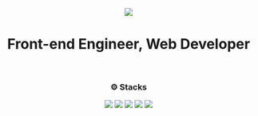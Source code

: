 <p align="center">
  <img src="https://capsule-render.vercel.app/api?type=waving&color=DBDBDB&height=300&section=header&text=Yook eunbyul&fontSize=70&animation=twinkling" />
</p>

 

<div align="center">
  
# Front-end Engineer, Web Developer

  
&nbsp;  
  

### ⚙️ Stacks
  
<img src="https://img.shields.io/badge/HTML-E34F26?style=flat-square&logo=HTML5&logoColor=white"/> <img src="https://img.shields.io/badge/CSS-1572B6?style=flat-square&logo=CSS3&logoColor=white"/> <img src="https://img.shields.io/badge/JavaScript-F7DF1E?style=flat-square&logo=JavaScript&logoColor=white"/>  <img src="https://img.shields.io/badge/React-61DAFB?style=flat-square&logo=React&logoColor=white"/> <img src="https://img.shields.io/badge/GitHub-181717?style=flat-square&logo=GitHub&logoColor=white"/> 

</div>

